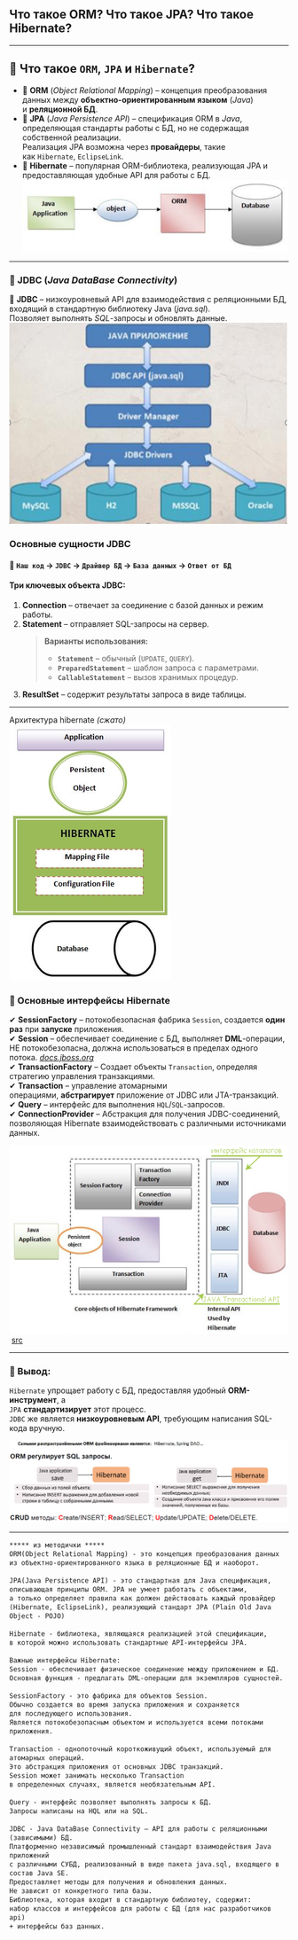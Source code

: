 ## Что такое **ORM**? Что такое **JPA**? Что такое **Hibernate**?

---
## 🔹 Что такое `ORM`, `JPA` и `Hibernate`?
- 📌 **ORM** (_Object Relational Mapping_) – концепция преобразования данных между **объектно-ориентированным языком** (_Java_) и **реляционной БД**.
- 📌 **JPA** (_Java Persistence API_) – спецификация ORM в _Java_, определяющая стандарты работы с БД, но не содержащая собственной реализации.  
  Реализация JPA возможна через **провайдеры**, такие как `Hibernate`, `EclipseLink`.
- 📌 **Hibernate** – популярная ORM-библиотека, реализующая JPA и предоставляющая удобные API для работы с БД.
![ORM](./_Attachments_01_ORM_JPA_Hibernate/image.png)

---
### 🔹 JDBC (_Java DataBase Connectivity_)
🔗 **JDBC** – низкоуровневый API для взаимодействия с реляционными БД, входящий в стандартную библиотеку Java (_java.sql_).  
Позволяет выполнять _SQL_-запросы и обновлять данные.
![JDBC](_Attachments_01_ORM_JPA_Hibernate/JDBC.png)
### Основные сущности JDBC

#### 🔗 `Наш код` → `JDBC` → `Драйвер БД` → `База данных` → `Ответ от БД`

#### Три ключевых объекта JDBC:
1. **Connection** – отвечает за соединение с базой данных и режим работы.    
2. **Statement** – отправляет SQL-запросы на сервер.   
	>**Варианты использования:**
    > - **`Statement`** – обычный (`UPDATE`, `QUERY`).
    > - **`PreparedStatement`** – шаблон запроса с параметрами.
    > - **`CallableStatement`** – вызов хранимых процедур.
3. **ResultSet** – содержит результаты запроса в виде таблицы.

---

Архитектура hibernate _(сжато)_
![Архитектура_hibernate](_Attachments_01_ORM_JPA_Hibernate/Архитектура_hibernate.png)

### 🔹 Основные интерфейсы Hibernate
✔ **SessionFactory** – потокобезопасная фабрика `Session`, создается **один раз** при **запуске** приложения.  
✔ **Session** – обеспечивает соединение с БД, выполняет **DML**-операции, НЕ потокобезопасна, должна использоваться в пределах одного потока. [_docs.jboss.org_](https://docs.jboss.org/hibernate/orm/3.5/api/org/hibernate/Session.html?utm_source=chatgpt.com)  
✔ **TransactionFactory** – Создает объекты `Transaction`, определяя стратегию управления транзакциями.  
✔ **Transaction** – управление атомарными операциями, **абстрагирует** приложение от JDBC или JTA-транзакций.  
✔ **Query** – интерфейс для выполнения `HQL`/`SQL`-запросов.  
✔ **ConnectionProvider** – Абстракция для получения JDBC-соединений, позволяющая Hibernate взаимодействовать с различными источниками данных.

[![Основные интерфейсы Hibernate](https://github.com/yury-connect/ITM_task026_Java_Podgotovka_k_INTERVJU/raw/by_questions/ITM/ITM05_Hibernate/imgs/2025-04-04_15-44-50_(2).png)](https://github.com/yury-connect/ITM_task026_Java_Podgotovka_k_INTERVJU/blob/by_questions/ITM/ITM05_Hibernate/imgs/2025-04-04_15-44-50_\(2\).png) [src](https://www.decodejava.com/hibernate-architecture.htm)

---

### 🔹 Вывод:

[](https://github.com/yury-connect/ITM_task026_Java_Podgotovka_k_INTERVJU/blob/by_questions/ITM/ITM05_Hibernate/Hibernate.md#-%D0%B2%D1%8B%D0%B2%D0%BE%D0%B4)

`Hibernate` упрощает работу с БД, предоставляя удобный **ORM-инструмент**, а  
`JPA` **стандартизирует** этот процесс.  
`JDBC` же является **низкоуровневым API**, требующим написания SQL-кода вручную.

[![ORM регулирует SQL запросы.](https://github.com/yury-connect/ITM_task026_Java_Podgotovka_k_INTERVJU/raw/by_questions/ITM/ITM05_Hibernate/imgs/2025-04-04_15-38-59.png)](https://github.com/yury-connect/ITM_task026_Java_Podgotovka_k_INTERVJU/blob/by_questions/ITM/ITM05_Hibernate/imgs/2025-04-04_15-38-59.png)

---

```
***** из методички *****
ORM(Object Relational Mapping) - это концепция преобразования данных 
из объектно-ориентированного языка в реляционные БД и наоборот.

JPA(Java Persistence API) - это стандартная для Java спецификация, 
описывающая принципы ORM. JPA не умеет работать с объектами, 
а только определяет правила как должен действовать каждый провайдер 
(Hibernate, EclipseLink), реализующий стандарт JPA (Plain Old Java Object - POJO)
 
Hibernate - библиотека, являющаяся реализацией этой спецификации, 
в которой можно использовать стандартные API-интерфейсы JPA.

Важные интерфейсы Hibernate:
Session - обеспечивает физическое соединение между приложением и БД. 
Основная функция - предлагать DML-операции для экземпляров сущностей.

SessionFactory - это фабрика для объектов Session. 
Обычно создается во время запуска приложения и сохраняется 
для последующего использования. 
Является потокобезопасным объектом и используется всеми потоками приложения.

Transaction - однопоточный короткоживущий объект, используемый для атомарных операций. 
Это абстракция приложения от основных JDBC транзакций. 
Session может занимать несколько Transaction 
в определенных случаях, является необязательным API.

Query - интерфейс позволяет выполнять запросы к БД. 
Запросы написаны на HQL или на SQL.       

JDBC - Java DataBase Connectivity — API для работы с реляционными (зависимыми) БД. 
Платформенно независимый промышленный стандарт взаимодействия Java приложений 
с различными СУБД, реализованный в виде пакета java.sql, входящего в состав Java SE. 
Предоставляет методы для получения и обновления данных. 
Не зависит от конкретного типа базы. 
Библиотека, которая входит в стандартную библиотеу, содержит: 
набор классов и интерфейсов для работы с БД (для нас разработчиков api) 
+ интерфейсы баз данных.                     
```